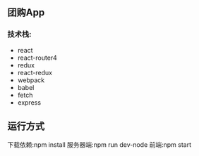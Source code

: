 ## 团购App
### 技术栈:
- react
- react-router4
- redux
- react-redux
- webpack
- babel
- fetch
- express

## 运行方式
下载依赖:npm install
服务器端:npm run dev-node
前端:npm start
